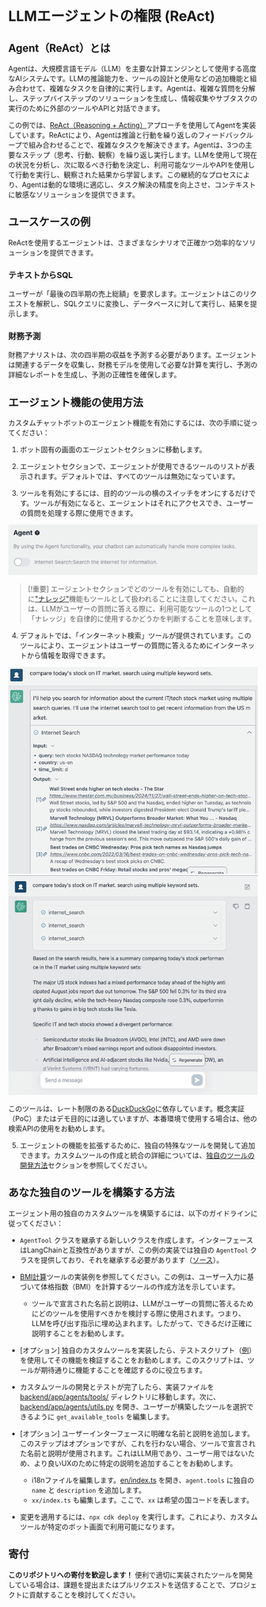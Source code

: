 # LLMエージェントの権限 (ReAct)

## Agent（ReAct）とは

Agentは、大規模言語モデル（LLM）を主要な計算エンジンとして使用する高度なAIシステムです。LLMの推論能力を、ツールの設計と使用などの追加機能と組み合わせて、複雑なタスクを自律的に実行します。Agentは、複雑な質問を分解し、ステップバイステップのソリューションを生成し、情報収集やサブタスクの実行のために外部のツールやAPIと対話できます。

この例では、[ReAct（Reasoning + Acting）](https://www.promptingguide.ai/techniques/react)アプローチを使用してAgentを実装しています。ReActにより、Agentは推論と行動を繰り返しのフィードバックループで組み合わせることで、複雑なタスクを解決できます。Agentは、3つの主要なステップ（思考、行動、観察）を繰り返し実行します。LLMを使用して現在の状況を分析し、次に取るべき行動を決定し、利用可能なツールやAPIを使用して行動を実行し、観察された結果から学習します。この継続的なプロセスにより、Agentは動的な環境に適応し、タスク解決の精度を向上させ、コンテキストに敏感なソリューションを提供できます。

## ユースケースの例

ReActを使用するエージェントは、さまざまなシナリオで正確かつ効率的なソリューションを提供できます。

### テキストからSQL

ユーザーが「最後の四半期の売上総額」を要求します。エージェントはこのリクエストを解釈し、SQLクエリに変換し、データベースに対して実行し、結果を提示します。

### 財務予測

財務アナリストは、次の四半期の収益を予測する必要があります。エージェントは関連するデータを収集し、財務モデルを使用して必要な計算を実行し、予測の詳細なレポートを生成し、予測の正確性を確保します。

## エージェント機能の使用方法

カスタムチャットボットのエージェント機能を有効にするには、次の手順に従ってください：

1. ボット固有の画面のエージェントセクションに移動します。

2. エージェントセクションで、エージェントが使用できるツールのリストが表示されます。デフォルトでは、すべてのツールは無効になっています。

3. ツールを有効にするには、目的のツールの横のスイッチをオンにするだけです。ツールが有効になると、エージェントはそれにアクセスでき、ユーザーの質問を処理する際に使用できます。

![](./imgs/agent_tools.png)

> [!重要]
> エージェントセクションでどのツールを有効にしても、自動的に["ナレッジ"](https://aws.amazon.com/what-is/retrieval-augmented-generation/)機能もツールとして扱われることに注意してください。これは、LLMがユーザーの質問に答える際に、利用可能なツールの1つとして「ナレッジ」を自律的に使用するかどうかを判断することを意味します。

4. デフォルトでは、「インターネット検索」ツールが提供されています。このツールにより、エージェントはユーザーの質問に答えるためにインターネットから情報を取得できます。

![](./imgs/agent1.png)
![](./imgs/agent2.png)

このツールは、レート制限のある[DuckDuckGo](https://duckduckgo.com/)に依存しています。概念実証（PoC）またはデモ目的には適していますが、本番環境で使用する場合は、他の検索APIの使用をお勧めします。

5. エージェントの機能を拡張するために、独自の特殊なツールを開発して追加できます。カスタムツールの作成と統合の詳細については、[独自のツールの開発方法](#how-to-develop-your-own-tools)セクションを参照してください。

## あなた独自のツールを構築する方法

エージェント用の独自のカスタムツールを構築するには、以下のガイドラインに従ってください：

- `AgentTool` クラスを継承する新しいクラスを作成します。インターフェースはLangChainと互換性がありますが、この例の実装では独自の `AgentTool` クラスを提供しており、それを継承する必要があります（[ソース](../backend/app/agents/tools/agent_tool.py)）。

- [BMI計算](../examples/agents/tools/bmi/bmi.py)ツールの実装例を参照してください。この例は、ユーザー入力に基づいて体格指数（BMI）を計算するツールの作成方法を示しています。

  - ツールで宣言された名前と説明は、LLMがユーザーの質問に答えるためにどのツールを使用すべきかを検討する際に使用されます。つまり、LLMを呼び出す指示に埋め込まれます。したがって、できるだけ正確に説明することをお勧めします。

- [オプション] 独自のカスタムツールを実装したら、テストスクリプト（[例](../examples/agents/tools/bmi/test_bmi.py)）を使用してその機能を検証することをお勧めします。このスクリプトは、ツールが期待通りに機能することを確認するのに役立ちます。

- カスタムツールの開発とテストが完了したら、実装ファイルを [backend/app/agents/tools/](../backend/app/agents/tools/) ディレクトリに移動します。次に、[backend/app/agents/utils.py](../backend/app/agents/utils.py) を開き、ユーザーが構築したツールを選択できるように `get_available_tools` を編集します。

- [オプション] ユーザーインターフェースに明確な名前と説明を追加します。このステップはオプションですが、これを行わない場合、ツールで宣言された名前と説明が使用されます。これはLLM用であり、ユーザー用ではないため、より良いUXのために特定の説明を追加することをお勧めします。

  - i18nファイルを編集します。[en/index.ts](../frontend/src/i18n/en/index.ts) を開き、`agent.tools` に独自の `name` と `description` を追加します。
  - `xx/index.ts` も編集します。ここで、`xx` は希望の国コードを表します。

- 変更を適用するには、`npx cdk deploy` を実行します。これにより、カスタムツールが特定のボット画面で利用可能になります。

## 寄付

**このリポジトリへの寄付を歓迎します！** 便利で適切に実装されたツールを開発している場合は、課題を提出またはプルリクエストを送信することで、プロジェクトに貢献することを検討してください。